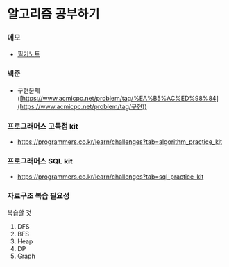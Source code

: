# 알고리즘 공부하기



### 메모

- <a href="./기억할것.md">필기노트</a>



### 백준

- 구현문제 ([https://www.acmicpc.net/problem/tag/%EA%B5%AC%ED%98%84](https://www.acmicpc.net/problem/tag/구현))



### 프로그래머스 고득점 kit

- https://programmers.co.kr/learn/challenges?tab=algorithm_practice_kit



### 프로그래머스 SQL kit

- https://programmers.co.kr/learn/challenges?tab=sql_practice_kit





### 자료구조 복습 필요성

복습할 것

1. DFS
2. BFS
3. Heap
4. DP
5. Graph